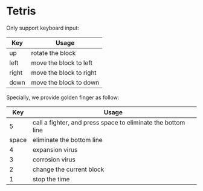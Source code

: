 # Tetris

Only support keyboard input:

| Key   | Usage                   |
| ----- | ----------------------- |
| up    | rotate the block        |
| left  | move the block to left  |
| right | move the block to right |
| down  | move the block to down  |

Specially, we provide golden finger as follow:

| Key   | Usage                                                        |
| ----- | ------------------------------------------------------------ |
| 5     | call a fighter, and press space to eliminate the bottom line |
| space | eliminate the bottom line                                    |
| 4     | expansion virus                                              |
| 3     | corrosion virus                                              |
| 2     | change the current block                                     |
| 1     | stop the time                                                |